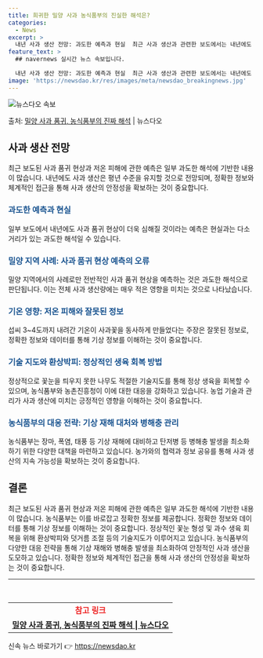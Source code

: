 ```yaml
---
title: 희귀한 밀양 사과 농식품부의 진실한 해석은?
categories:
  - News
excerpt: >
  내년 사과 생산 전망: 과도한 예측과 현실  최근 사과 생산과 관련한 보도에서는 내년에도 사과 품귀 현상이 …
feature_text: >
  ## navernews 실시간 뉴스 속보입니다.

  내년 사과 생산 전망: 과도한 예측과 현실  최근 사과 생산과 관련한 보도에서는 내년에도 사과 품귀 현상이 …
image: 'https://newsdao.kr/res/images/meta/newsdao_breakingnews.jpg'
---
```


![뉴스다오 속보](https://newsdao.kr/res/images/meta/newsdao_breakingnews.jpg)

<p>출처: <a href="https://newsdao.kr/4270" rel="dofollow">밀양 사과 품귀, 농식품부의 진짜 해석</a> | 뉴스다오</p>

<h2 data-ke-size="size26">사과 생산 전망</h2>
<p data-ke-size="size16">최근 보도된 사과 품귀 현상과 저온 피해에 관한 예측은 일부 과도한 해석에 기반한 내용이 많습니다. 내년에도 사과 생산은 평년 수준을 유지할 것으로 전망되며, 정확한 정보와 체계적인 접근을 통해 사과 생산의 안정성을 확보하는 것이 중요합니다.</p>

<h3><b><span style="color: #1a5490;">과도한 예측과 현실</span></b></h3>
<p data-ke-size="size16">일부 보도에서 내년에도 사과 품귀 현상이 더욱 심해질 것이라는 예측은 현실과는 다소 거리가 있는 과도한 해석일 수 있습니다.</p>

<h3><b><span style="color: #1a5490;">밀양 지역 사례: 사과 품귀 현상 예측의 오류</span></b></h3>
<p data-ke-size="size16">밀양 지역에서의 사례로만 전반적인 사과 품귀 현상을 예측하는 것은 과도한 해석으로 판단됩니다. 이는 전체 사과 생산량에는 매우 적은 영향을 미치는 것으로 나타났습니다.</p>

<h3><b><span style="color: #1a5490;">기온 영향: 저온 피해와 잘못된 정보</span></b></h3>
<p data-ke-size="size16">섭씨 3~4도까지 내려간 기온이 사과꽃을 동사하게 만들었다는 주장은 잘못된 정보로, 정확한 정보와 데이터를 통해 기상 정보를 이해하는 것이 중요합니다.</p>

<h3><b><span style="color: #1a5490;">기술 지도와 환상박피: 정상적인 생육 회복 방법</span></b></h3>
<p data-ke-size="size16">정상적으로 꽃눈을 틔우지 못한 나무도 적절한 기술지도를 통해 정상 생육을 회복할 수 있으며, 농식품부와 농촌진흥청이 이에 대한 대응을 강화하고 있습니다. 농업 기술과 관리가 사과 생산에 미치는 긍정적인 영향을 이해하는 것이 중요합니다.</p>

<h3><b><span style="color: #1a5490;">농식품부의 대응 전략: 기상 재해 대처와 병해충 관리</span></b></h3>
<p data-ke-size="size16">농식품부는 장마, 폭염, 태풍 등 기상 재해에 대비하고 탄저병 등 병해충 발생을 최소화하기 위한 다양한 대책을 마련하고 있습니다. 농가와의 협력과 정보 공유를 통해 사과 생산의 지속 가능성을 확보하는 것이 중요합니다.</p>

<h2 data-ke-size="size26">결론</h2>
<p data-ke-size="size16">최근 보도된 사과 품귀 현상과 저온 피해에 관한 예측은 일부 과도한 해석에 기반한 내용이 많습니다. 농식품부는 이를 바로잡고 정확한 정보를 제공합니다. 정확한 정보와 데이터를 통해 기상 정보를 이해하는 것이 중요합니다. 정상적인 꽃눈 형성 및 과수 생육 회복을 위해 환상박피와 덧거름 조절 등의 기술지도가 이루어지고 있습니다. 농식품부의 다양한 대응 전략을 통해 기상 재해와 병해충 발생을 최소화하여 안정적인 사과 생산을 도모하고 있습니다. 정확한 정보와 체계적인 접근을 통해 사과 생산의 안정성을 확보하는 것이 중요합니다.</p>

<hr>
<p data-ke-size="size16">&nbsp;</p>
<table>
	<tbody>
		<tr>
			<td style="text-align: center; height: 17px;"><b><span style="color: #ee2323;">참고 링크</span></b></td>
		</tr>
		<tr>
			<td style="text-align: center; height: 17px;"><a href="https://newsdao.kr/4270"><b>밀양 사과 품귀, 농식품부의 진짜 해석 | 뉴스다오</b></a></td>
		</tr>
	</tbody>
</table> 

신속 뉴스 바로가기 👉 <a href="https://newsdao.kr" rel="dofollow">https://newsdao.kr</a>


